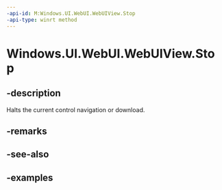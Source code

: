 ```yaml
---
-api-id: M:Windows.UI.WebUI.WebUIView.Stop
-api-type: winrt method
---
```


<!-- Method syntax.
public void WebUIView.Stop()
-->

# Windows.UI.WebUI.WebUIView.Stop

## -description
Halts the current control navigation or download.

## -remarks

## -see-also

## -examples

